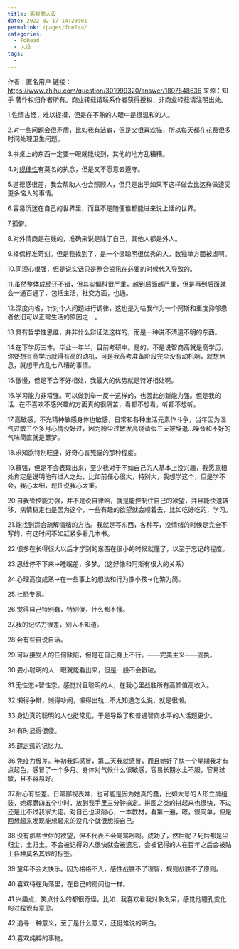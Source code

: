 ```yaml
---
title: 高智商人设
date: 2022-02-17 14:20:01
permalink: /pages/fce7aa/
categories:
  - ToRead
  - 人设
tags:
  - 
---
```

作者：匿名用户
链接：https://www.zhihu.com/question/301999320/answer/1807548636
来源：知乎
著作权归作者所有。商业转载请联系作者获得授权，非商业转载请注明出处。



1.性情古怪，难以捉摸，但是在不熟的人眼中是很温和的人。

2.对一些问题会很矛盾，比如我有洁癖，但是又很喜欢猫，所以每天都在花费很多时间处理卫生问题。

3.书桌上的东西一定要一眼就能找到，其他的地方乱糟糟。

4.对[规律性](https://www.zhihu.com/search?q=规律性&search_source=Entity&hybrid_search_source=Entity&hybrid_search_extra={"sourceType"%3A"answer"%2C"sourceId"%3A1807548636})有莫名的执念，但是又不愿意去遵守。

5.道德感很差，我会帮助人也会照顾人，但只是出于如果不这样做会比这样做遭受更多恼人的事情。

6.容易沉迷在自己的世界里，而且不是随便谁都能进来说上话的世界。

7.孤僻。

8.对外情商是在线的，准确来说是除了自己，其他人都是外人。

9.择偶标准苛刻。但是我找到了，是一个很聪明很优秀的人，数独单方面被虐啊。

10.同理心很强，但是说实话只是整合资讯在必要的时候代入导致的。

11.虽然整体成绩还不错，但其实偏科很严重，越到后面越严重，但是再到后面就会一通百通了，包括生活，社交方面，也通。

12.深度内省，针对个人问题进行调律，这也是为啥我作为一个阿斯和重度抑郁患者依旧可以正常生活的原因之一。

13.具有哲学性思维，并非什么辩证法这样的，而是一种说不清道不明的东西。

14.在下学历三本。毕业一年半，目前考研中。是的，不是说智商高就是高学历，你要想有高学历就得有高的动机，可是我高考准备阶段完全没有动机啊，就想休息，就想干点乱七八糟的事情。

15.傲慢，但是不会不好相处，我最大的优势就是特好相处啊。

16.学习能力非常强。可以做到举一反十这样的，也因此创新能力强。但是我的话…在不喜欢不感兴趣的方面真的很痛苦，看都不想看，听都不想听。

17.高敏感，不光精神敏感身体也敏感，日常和各种生活元素作斗争，当年因为湿气过敏三个多月心情没好过，因为粉尘过敏发高烧请假三天被辞退…噪音和不好的气味简直就是噩梦。

18.求知欲特别旺盛，好奇心害死猫的那种程度。

19.慕强，但是不会表现出来，至少我对于不如自己的人基本上没兴趣，我愿意相处肯定是说明他有过人之处，比如前任心很大，特别大，我想学这个，但是学不会，我心太细，现任说我心太重。

20.自我管控能力强，并不是说自律哈，就是能控制住自己的欲望，并且能快速转移，病情稳定也是因为这个，一些有趣的欲望就会顺着去，比如吃好吃的，学习。

21.能找到适合疏解情绪的方法。我就是写东西，各种写，没情绪的时候是完全不写的，有这时间不如赶紧多看几本书。

22.很多在长得很大以后才学到的东西在很小的时候就懂了，以至于忘记的程度。

23.思维停不下来→睡眠差，多梦。（这好像和阿斯有很大的关系）

24.心理高度成熟→在一些事上的想法和行为像小孩→化繁为简。

25.社恐专家。

26.觉得自己特别蠢，特别傻，什么都不懂。

27.我的记忆力很差，别人不知道。

28.会有些自说自话。

29.可以接受人的任何缺陷，但是在自己身上不行。——完美主义——固执。

30.耍小聪明的人一眼就能看出来，但是一般不会戳破。

31.无性恋+智性恋。感觉对且聪明的人，在我心里战胜所有高颜值高收入。

32.懒得争辩，懒得吵闹，懒得出轨…不太知道怎么说，就是很懒。

33.身边真的聪明的人也挺常见，于是导致了和普通智商水平的人话题更少。

34.有时显得很傻。

35.[薛定谔](https://www.zhihu.com/search?q=薛定谔&search_source=Entity&hybrid_search_source=Entity&hybrid_search_extra={"sourceType"%3A"answer"%2C"sourceId"%3A1807548636})的记忆力。

36.免疫力极差。年初我妈感冒，第二天我就感冒，而且她好了快一个星期我才有点起色，感冒了一个多月。身体对气候什么很敏感，容易长期水土不服，容易过敏，且不容易好。

37.耐心有些差。日常鄙视表妹，也可能是因为她真的蠢，比如大号的人形立牌组装，她琢磨四五个小时，放到我手里三分钟搞定。拼图之类的拼起来也很快，不过还是比不过我家大佬。对自己也没耐心，一本教材，看第一遍，嗯，很简单，但是回想起来发现能想起来的没几个就很想揍自己。

38.没有那些世俗的欲望，但不代表不会骂骂咧咧。成功了，然后呢？死后都是尘归尘，土归土。不会被记得的人很快就会被遗忘，会被记得的人在百年之后会被贴上各种莫名其妙的标签。

39.童年不会太快乐。因为格格不入，感性战胜不了理智，规则战胜不了原则。

40.喜欢待在角落里，在自己的房间也一样。

41.兴趣点，笑点什么的都很奇怪。比如…我喜欢看我对象发呆，感觉他瞳孔变化的过程很有意思。

42.追寻一种意义，至于是什么意义，还挺难说的明白。

43.喜欢纯粹的事物。